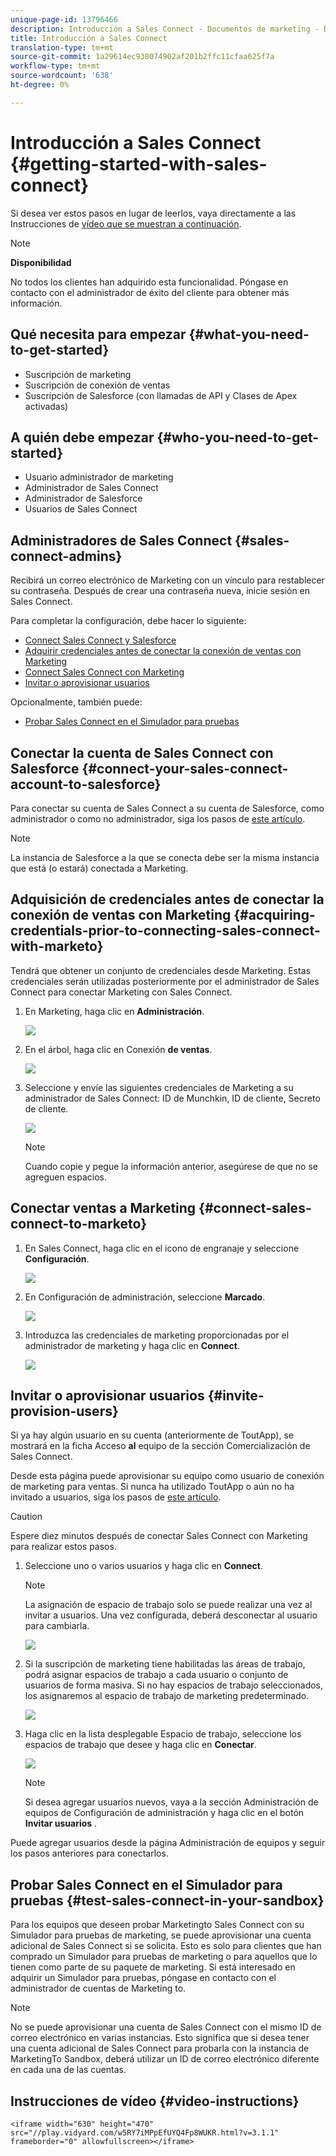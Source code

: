 ```yaml
---
unique-page-id: 13796466
description: Introducción a Sales Connect - Documentos de marketing - Documentación del producto
title: Introducción a Sales Connect
translation-type: tm+mt
source-git-commit: 1a29614ec938074902af201b2ffc11cfaa625f7a
workflow-type: tm+mt
source-wordcount: '638'
ht-degree: 0%

---
```



# Introducción a Sales Connect {#getting-started-with-sales-connect}

Si desea ver estos pasos en lugar de leerlos, vaya directamente a las Instrucciones de [vídeo que se muestran a continuación](#video).

>[!NOTE]
>
>**Disponibilidad**
>
>No todos los clientes han adquirido esta funcionalidad. Póngase en contacto con el administrador de éxito del cliente para obtener más información.

## Qué necesita para empezar {#what-you-need-to-get-started}

* Suscripción de marketing
* Suscripción de conexión de ventas
* Suscripción de Salesforce (con llamadas de API y Clases de Apex activadas)

## A quién debe empezar {#who-you-need-to-get-started}

* Usuario administrador de marketing
* Administrador de Sales Connect
* Administrador de Salesforce
* Usuarios de Sales Connect

## Administradores de Sales Connect {#sales-connect-admins}

Recibirá un correo electrónico de Marketing con un vínculo para restablecer su contraseña. Después de crear una contraseña nueva, inicie sesión en Sales Connect.

Para completar la configuración, debe hacer lo siguiente:

* [Connect Sales Connect y Salesforce](#sfdc)
* [Adquirir credenciales antes de conectar la conexión de ventas con Marketing](#acquire)
* [Connect Sales Connect con Marketing](#mkto)
* [Invitar o aprovisionar usuarios](#IPU)

Opcionalmente, también puede:

* [Probar Sales Connect en el Simulador para pruebas](#sandbox)

## Conectar la cuenta de Sales Connect con Salesforce {#connect-your-sales-connect-account-to-salesforce}

Para conectar su cuenta de Sales Connect a su cuenta de Salesforce, como administrador o como no administrador, siga los pasos de [este artículo](http://docs.marketo.com/x/JwDb).

>[!NOTE]
>
>La instancia de Salesforce a la que se conecta debe ser la misma instancia que está (o estará) conectada a Marketing.

## Adquisición de credenciales antes de conectar la conexión de ventas con Marketing {#acquiring-credentials-prior-to-connecting-sales-connect-with-marketo}

Tendrá que obtener un conjunto de credenciales desde Marketing. Estas credenciales serán utilizadas posteriormente por el administrador de Sales Connect para conectar Marketing con Sales Connect.

1. En Marketing, haga clic en **Administración**.

   ![](assets/one.png)

1. En el árbol, haga clic en Conexión **de ventas**.

   ![](assets/two.png)

1. Seleccione y envíe las siguientes credenciales de Marketing a su administrador de Sales Connect: ID de Munchkin, ID de cliente, Secreto de cliente.

   ![](assets/3.jpg)

   >[!NOTE]
   >
   >Cuando copie y pegue la información anterior, asegúrese de que no se agreguen espacios.

## Conectar ventas a Marketing {#connect-sales-connect-to-marketo}

1. En Sales Connect, haga clic en el icono de engranaje y seleccione **Configuración**.

   ![](assets/four.png)

1. En Configuración de administración, seleccione **Marcado**.

   ![](assets/eight.png)

1. Introduzca las credenciales de marketing proporcionadas por el administrador de marketing y haga clic en **Connect**.

   ![](assets/credentials.png)

## Invitar o aprovisionar usuarios {#invite-provision-users}

Si ya hay algún usuario en su cuenta (anteriormente de ToutApp), se mostrará en la ficha Acceso **al** equipo de la sección Comercialización de Sales Connect.

Desde esta página puede aprovisionar su equipo como usuario de conexión de marketing para ventas. Si nunca ha utilizado ToutApp o aún no ha invitado a usuarios, siga los pasos de [este artículo](http://docs.marketo.com/display/TOUT/Invite+Team+Members).

>[!CAUTION]
>
>Espere diez minutos después de conectar Sales Connect con Marketing para realizar estos pasos.

1. Seleccione uno o varios usuarios y haga clic en **Connect**.

   >[!NOTE]
   >
   >La asignación de espacio de trabajo solo se puede realizar una vez al invitar a usuarios. Una vez configurada, deberá desconectar al usuario para cambiarla.

   ![](assets/users.png)

1. Si la suscripción de marketing tiene habilitadas las áreas de trabajo, podrá asignar espacios de trabajo a cada usuario o conjunto de usuarios de forma masiva. Si no hay espacios de trabajo seleccionados, los asignaremos al espacio de trabajo de marketing predeterminado.

   ![](assets/nine.jpg)

1. Haga clic en la lista desplegable Espacio de trabajo, seleccione los espacios de trabajo que desee y haga clic en **Conectar**.

   ![](assets/ten.png)

   >[!NOTE]
   >
   >Si desea agregar usuarios nuevos, vaya a la sección Administración de equipos de Configuración de administración y haga clic en el botón **Invitar usuarios** .

Puede agregar usuarios desde la página Administración de equipos y seguir los pasos anteriores para conectarlos.

## Probar Sales Connect en el Simulador para pruebas {#test-sales-connect-in-your-sandbox}

Para los equipos que deseen probar Marketingto Sales Connect con su Simulador para pruebas de marketing, se puede aprovisionar una cuenta adicional de Sales Connect si se solicita. Esto es solo para clientes que han comprado un Simulador para pruebas de marketing o para aquellos que lo tienen como parte de su paquete de marketing. Si está interesado en adquirir un Simulador para pruebas, póngase en contacto con el administrador de cuentas de Marketing to.

>[!NOTE]
>
>No se puede aprovisionar una cuenta de Sales Connect con el mismo ID de correo electrónico en varias instancias. Esto significa que si desea tener una cuenta adicional de Sales Connect para probarla con la instancia de MarketingTo Sandbox, deberá utilizar un ID de correo electrónico diferente en cada una de las cuentas.

## Instrucciones de vídeo {#video-instructions}

`<iframe width="630" height="470" src="//play.vidyard.com/w5RY7iMPpEfUYQ4Fp8WUKR.html?v=3.1.1" frameborder="0" allowfullscreen></iframe>`
